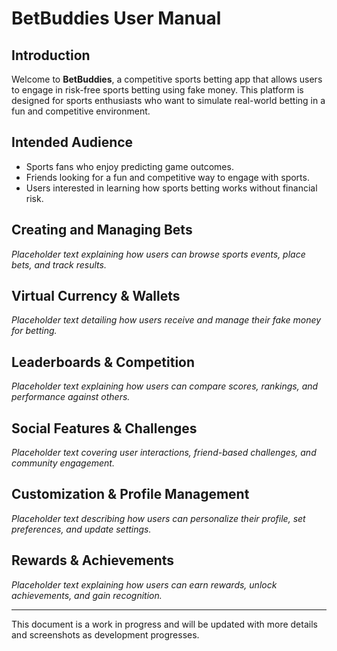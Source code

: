 # BetBuddies User Manual

## Introduction

Welcome to **BetBuddies**, a competitive sports betting app that allows users to engage in risk-free sports betting using fake money. This platform is designed for sports enthusiasts who want to simulate real-world betting in a fun and competitive environment.

## Intended Audience

- Sports fans who enjoy predicting game outcomes.
- Friends looking for a fun and competitive way to engage with sports.
- Users interested in learning how sports betting works without financial risk.

## Creating and Managing Bets

*Placeholder text explaining how users can browse sports events, place bets, and track results.*

## Virtual Currency & Wallets

*Placeholder text detailing how users receive and manage their fake money for betting.*

## Leaderboards & Competition

*Placeholder text explaining how users can compare scores, rankings, and performance against others.*

## Social Features & Challenges

*Placeholder text covering user interactions, friend-based challenges, and community engagement.*

## Customization & Profile Management

*Placeholder text describing how users can personalize their profile, set preferences, and update settings.*

## Rewards & Achievements

*Placeholder text explaining how users can earn rewards, unlock achievements, and gain recognition.*

---

This document is a work in progress and will be updated with more details and screenshots as development progresses.

